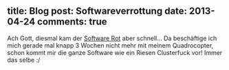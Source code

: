 title: Blog
post: Softwareverrottung
date: 2013-04-24
comments: true
---

Ach Gott, diesmal kam der [Software Rot][br] aber schnell... Da beschäftige ich mich gerade mal knapp 3 Wochen nicht mehr mit meinem Quadrocopter, schon kommt mir die ganze Software wie ein Riesen Clusterfuck vor! Immer das selbe :/

 [br]: http://en.wikipedia.org/wiki/Software_rot
